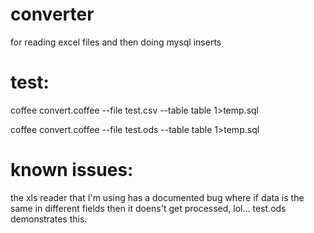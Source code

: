 # converter
for reading excel files and then doing mysql inserts

# test:

coffee convert.coffee --file test.csv --table table 1>temp.sql

coffee convert.coffee --file test.ods --table table 1>temp.sql

# known issues:

the xls reader that I'm using has a documented bug where if data is the same in different fields then it doens't get processed, lol...
test.ods demonstrates this.